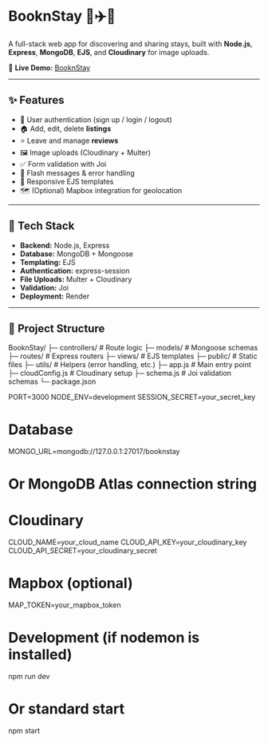 # BooknStay 🏨✈️🎫

A full-stack web app for discovering and sharing stays, built with **Node.js**, **Express**, **MongoDB**, **EJS**, and **Cloudinary** for image uploads.

🔗 **Live Demo:** [BooknStay](https://booknstay-qoa5.onrender.com/listings)

---

## ✨ Features

- 🔑 User authentication (sign up / login / logout)
- 🏠 Add, edit, delete **listings**
- ⭐ Leave and manage **reviews**
- 🖼️ Image uploads (Cloudinary + Multer)
- ✅ Form validation with Joi
- 💬 Flash messages & error handling
- 📱 Responsive EJS templates
- 🗺️ (Optional) Mapbox integration for geolocation

---

## 🧰 Tech Stack

- **Backend:** Node.js, Express
- **Database:** MongoDB + Mongoose
- **Templating:** EJS
- **Authentication:** express-session
- **File Uploads:** Multer + Cloudinary
- **Validation:** Joi
- **Deployment:** Render

---

## 📁 Project Structure
BooknStay/
├─ controllers/ # Route logic
├─ models/ # Mongoose schemas
├─ routes/ # Express routers
├─ views/ # EJS templates
├─ public/ # Static files
├─ utils/ # Helpers (error handling, etc.)
├─ app.js # Main entry point
├─ cloudConfig.js # Cloudinary setup
├─ schema.js # Joi validation schemas
└─ package.json

PORT=3000
NODE_ENV=development
SESSION_SECRET=your_secret_key

# Database
MONGO_URL=mongodb://127.0.0.1:27017/booknstay
# Or MongoDB Atlas connection string

# Cloudinary
CLOUD_NAME=your_cloud_name
CLOUD_API_KEY=your_cloudinary_key
CLOUD_API_SECRET=your_cloudinary_secret

# Mapbox (optional)
MAP_TOKEN=your_mapbox_token
# Development (if nodemon is installed)
npm run dev

# Or standard start
npm start
